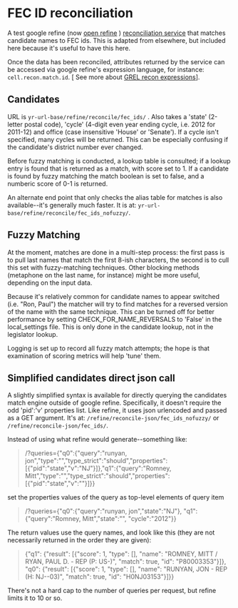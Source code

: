 FEC ID reconciliation
=====================

A test google refine (now [open refine](https://github.com/OpenRefine) ) [reconciliation service](http://code.google.com/p/google-refine/wiki/)  that matches candidate names to FEC ids. This is adapted from elsewhere, but included here because it's useful to have this here.

Once the data has been reconciled, attributes returned by the service can be accessed via google refine's expression language, for instance:  `cell.recon.match.id`. [ See more about [GREL recon expressions](http://code.google.com/p/google-refine/wiki/Variables#Recon)].

Candidates
----------
URL is `yr-url-base/refine/reconcile/fec_ids/` . Also takes a 'state' (2-letter postal code), 'cycle' (4-digit even year ending cycle, i.e. 2012 for 2011-12) and office (case insensitive 'House' or 'Senate'). If a cycle isn't specified, many cycles will be returned. This can be especially confusing if the candidate's district number ever changed. 

Before fuzzy matching is conducted, a lookup table is consulted; if a lookup entry is found that is returned as a match, with score set to 1. If a candidate is found by fuzzy matching the match boolean is set to false, and a numberic score of 0-1 is returned. 

An alternate end point that only checks the alias table for matches is also available--it's generally much faster. It is at: `yr-url-base/refine/reconcile/fec_ids_nofuzzy/`.



Fuzzy Matching
-----

At the moment, matches are done in a multi-step process: the first pass is to pull last names that match the first 8-ish characters, the second is to cull this set with fuzzy-matching techniques. Other blocking methods (metaphone on the last name, for instance) might be more useful, depending on the input data.

Because it's relatively common for candidate names to appear switched (i.e. "Ron, Paul") the matcher will try to find matches for a reversed version of the name with the same technique. This can be turned off for better performance by setting CHECK_FOR_NAME_REVERSALS to 'False' in the local_settings file. This is only done in the candidate lookup, not in the legislator lookup.

Logging is set up to record all fuzzy match attempts; the hope is that examination of scoring metrics will help 'tune' them. 


Simplified candidates direct json call
----
A slightly simplified syntax is available for directly querying the candidates match engine outside of google refine. Specifically, it doesn't require the odd 'pid':'v' properties list. Like refine, it uses json urlencoded and passed as a GET argument. It's at: `/refine/reconcile-json/fec_ids_nofuzzy/` or `/refine/reconcile-json/fec_ids/`.

Instead of using what refine would generate--something like:

> /?queries={"q0":{"query":"runyan, jon","type":"","type_strict":"should","properties":[{"pid":"state","v":"NJ"}]},"q1":{"query":"Romney, Mitt","type":"","type_strict":"should","properties":[{"pid":"state","v":""}]}}


set the properties values of the query as top-level elements of query item

> /?queries={"q0":{"query":"runyan, jon","state":"NJ"}, "q1":{"query":"Romney, Mitt","state":"", "cycle":"2012"}}


The return values use the query names, and look like this (they are not necessarily returned in the order they are given):

> {"q1": {"result": [{"score": 1, "type": [], "name": "ROMNEY, MITT / RYAN, PAUL D. - REP (P: US-)", "match": true, "id": "P80003353"}]}, "q0": {"result": [{"score": 1, "type": [], "name": "RUNYAN, JON - REP (H: NJ--03)", "match": true, "id": "H0NJ03153"}]}}
	
There's not a hard cap to the number of queries per request, but refine limits it to 10 or so. 